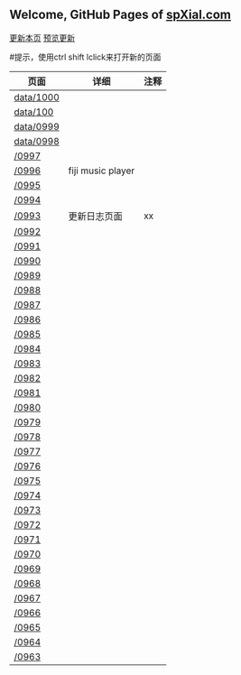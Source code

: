 ## Welcome, GitHub Pages of [spXial.com](spXial.com)

[更新本页](https://github.com/uwci/spXial/edit/master/data/index.md)
[预览更新](http://spxial.com/data/)

#提示，使用ctrl shift lclick来打开新的页面



|页面|详细|注释|
|---|---|---|
|<a href="http://spxial.com/data/1000"> data/1000 </a>|
|[data/100](/1000)||
|[data/0999](/0999)||
|[data/0998](/0998)||
|[/0997](/0997)||
|[/0996](/0996)|fiji music player|
|[/0995](/0995)||
|[/0994](/0994)||
|[/0993](/0993)|更新日志页面|xx|
|[/0992](/0992)||
|[/0991](/0991)||
|[/0990](/0990)||
|[/0989](/0989)||
|[/0988](/0988)||
|[/0987](/0987)||
|[/0986](/0986)||
|[/0985](/0985)||
|[/0984](/0984)||
|[/0983](/0983)||
|[/0982](/0982)||
|[/0981](/0981)||
|[/0980](/0980)||
|[/0979](/0979)||
|[/0978](/0978)||
|[/0977](/0977)||
|[/0976](/0976)||
|[/0975](/0975)||
|[/0974](/0974)||
|[/0973](/0973)||
|[/0972](/0972)||
|[/0971](/0971)||
|[/0970](/0970)||
|[/0969](/0969)||
|[/0968](/0968)||
|[/0967](/0967)||
|[/0966](/0966)||
|[/0965](/0965)||
|[/0964](/0964)||
|[/0963](/0963)||















 
